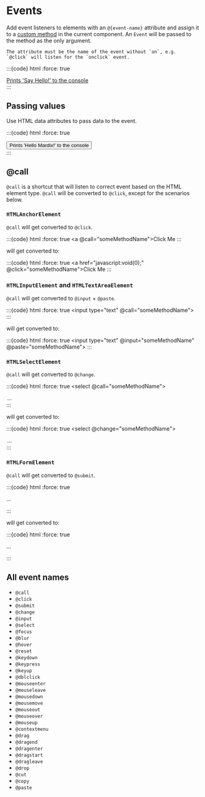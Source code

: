 # Events

Add event listeners to elements with an `@{event-name}` attribute and assign it to a [custom method](configuration.md#custom-methods) in the current component. An `Event` will be passed to the method as the only argument.

```{note}
The attribute must be the name of the event without `on`, e.g. `@click` will listen for the `onclick` event.
```

:::{code} html
:force: true
<script type="module">
  import Dlite from '//unpkg.com/dlite';

  Dlite({
    el: '#app',
    sayHello(event) {
      console.log('Hello World!')
    }
  })

</script>

<div id="app">
  <a href="#" @click="sayHello">Prints 'Say Hello!' to the console</a>
</div>
:::

## Passing values

Use HTML data attributes to pass data to the event.

:::{code} html
:force: true
<script type="module">
  import Dlite from '//unpkg.com/dlite';

  Dlite({
    el: '#app',
    sayHello(event) {
      const name = event.target.getAttribute('data-name');

      console.log(`Hello ${name}!`);
    }
  })
</script>

<div id="app">
  <button @click="sayHello" data-name="Mardix">
    Prints 'Hello Mardix!' to the console
  </button>
</div>
:::

## @call

`@call` is a shortcut that will listen to correct event based on the HTML element type. `@call` will be converted to `@click`, except for the scenarios below.

### `HTMLAnchorElement`

`@call` will get converted to `@click`.

:::{code} html
:force: true
<a @call="someMethodName">Click Me</a>
:::

will get converted to:

:::{code} html
:force: true
<a href="javascript:void(0);" @click="someMethodName">Click Me</a>
:::

### `HTMLInputElement` and `HTMLTextAreaElement`

`@call` will get converted to `@input` + `@paste`.

:::{code} html
:force: true
<input type="text" @call="someMethodName">
:::

will get converted to:

:::{code} html
:force: true
<input type="text" @input="someMethodName" @paste="someMethodName">
:::

### `HTMLSelectElement`

`@call` will get converted to `@change`.

:::{code} html
:force: true
<select @call="someMethodName">
  <option>...</option>
</select>
:::

will get converted to:

:::{code} html
:force: true
<select @change="someMethodName">
  <option>...</option>
</select>
:::

### `HTMLFormElement`

`@call` will get converted to `@submit`.

:::{code} html
:force: true
<form @call="someMethodName">
  ...
</form>
:::

will get converted to:

:::{code} html
:force: true
<form @submit="someMethodName">
  ...
</form>
:::


## All event names

- `@call`
- `@click`
- `@submit`
- `@change`
- `@input`
- `@select`
- `@focus`
- `@blur`
- `@hover`
- `@reset`
- `@keydown`
- `@keypress`
- `@keyup`
- `@dblclick`
- `@mouseenter`
- `@mouseleave`
- `@mousedown`
- `@mousemove`
- `@mouseout`
- `@mouseover`
- `@mouseup`
- `@contextmenu`
- `@drag`
- `@dragend`
- `@dragenter`
- `@dragstart`
- `@dragleave`
- `@drop`
- `@cut`
- `@copy`
- `@paste`
